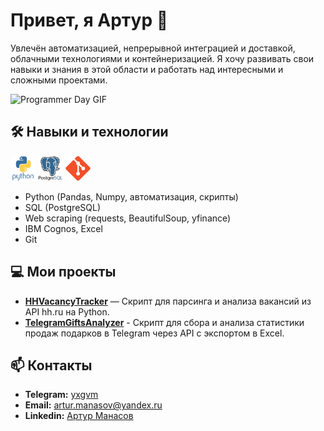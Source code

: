 # Привет, я Артур 👋

Увлечён автоматизацией, непрерывной интеграцией и доставкой, облачными технологиями и контейнеризацией. Я хочу развивать свои навыки и знания в этой области и работать над интересными и сложными проектами.

<img src="https://i.pinimg.com/originals/f0/f0/d9/f0f0d932d6e39c7af5aa305cbd8da735.gif" alt="Programmer Day GIF" width="400" />

## 🛠️ Навыки и технологии
<img src="https://github.com/devicons/devicon/blob/master/icons/python/python-original-wordmark.svg" alt="python" width="40"/> <img src="https://github.com/devicons/devicon/blob/master/icons/postgresql/postgresql-original-wordmark.svg" alt="postgresql" width="40"/> <img src="https://github.com/devicons/devicon/blob/master/icons/git/git-original.svg" alt="git" width="40"/>

- Python (Pandas, Numpy, автоматизация, скрипты)
- SQL (PostgreSQL)
- Web scraping (requests, BeautifulSoup, yfinance)
- IBM Cognos, Excel
- Git

## 💻 Мои проекты
- [**HHVacancyTracker**](https://github.com/yxgvm/HHVacancyTracker) — Скрипт для парсинга и анализа вакансий из API hh.ru на Python.
- [**TelegramGiftsAnalyzer**](https://github.com/yxgvm/TelegramGiftsAnalyzer) - Скрипт для сбора и анализа статистики продаж подарков в Telegram через API с экспортом в Excel.

## 📫 Контакты
- **Telegram:** [yxgvm](https://t.me/yxgvm)
- **Email:** artur.manasov@yandex.ru
- **Linkedin:** [Артур Манасов](https://www.linkedin.com/in/артур-манасов)

